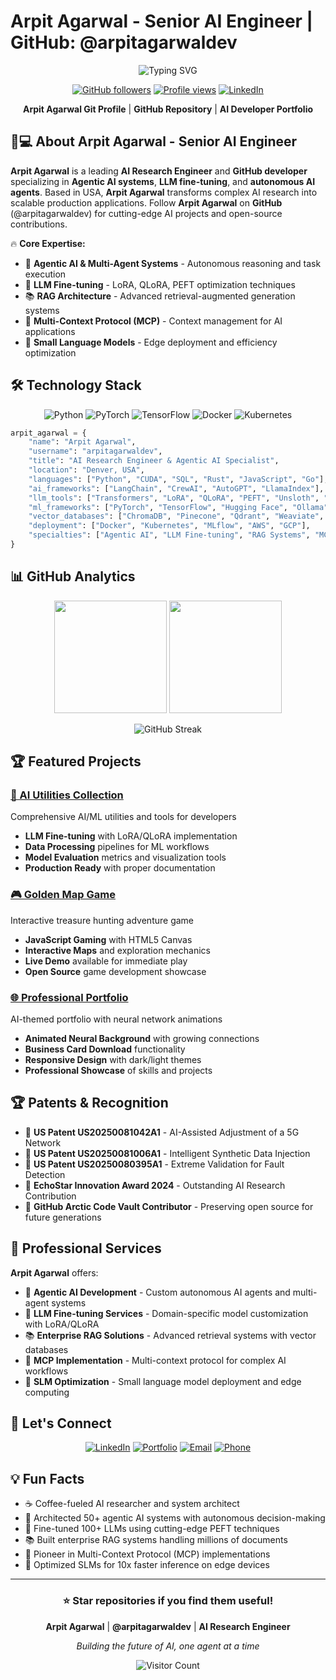 # Arpit Agarwal - Senior AI Engineer | GitHub: @arpitagarwaldev

<div align="center">

![Typing SVG](https://readme-typing-svg.herokuapp.com?font=Fira+Code&pause=1000&color=36BCF7&center=true&vCenter=true&width=500&lines=Arpit+Agarwal+-+AI+Research+Engineer;GitHub:+arpitagarwaldev;Agentic+AI+Specialist;LLM+Fine-tuning+Expert;Python+AI+Developer)

[![GitHub followers](https://img.shields.io/github/followers/arpitagarwaldev?style=social)](https://github.com/arpitagarwaldev)
[![Profile views](https://komarev.com/ghpvc/?username=arpitagarwaldev&color=brightgreen)](https://github.com/arpitagarwaldev)
[![LinkedIn](https://img.shields.io/badge/LinkedIn-Arpit%20Agarwal-0077B5?style=flat&logo=linkedin)](https://www.linkedin.com/in/arpitagarwaldev)

**Arpit Agarwal Git Profile** | **GitHub Repository** | **AI Developer Portfolio**

</div>

## 👨💻 About Arpit Agarwal - Senior AI Engineer

**Arpit Agarwal** is a leading **AI Research Engineer** and **GitHub developer** specializing in **Agentic AI systems**, **LLM fine-tuning**, and **autonomous AI agents**. Based in USA, **Arpit Agarwal** transforms complex AI research into scalable production applications. Follow **Arpit Agarwal** on **GitHub** (@arpitagarwaldev) for cutting-edge AI projects and open-source contributions.

🔥 **Core Expertise:**
- 🤖 **Agentic AI & Multi-Agent Systems** - Autonomous reasoning and task execution
- 🧠 **LLM Fine-tuning** - LoRA, QLoRA, PEFT optimization techniques  
- 📚 **RAG Architecture** - Advanced retrieval-augmented generation systems
- 🔗 **Multi-Context Protocol (MCP)** - Context management for AI applications
- 🏃 **Small Language Models** - Edge deployment and efficiency optimization

## 🛠️ Technology Stack

<div align="center">

![Python](https://img.shields.io/badge/Python-3776AB?style=for-the-badge&logo=python&logoColor=white)
![PyTorch](https://img.shields.io/badge/PyTorch-EE4C2C?style=for-the-badge&logo=pytorch&logoColor=white)
![TensorFlow](https://img.shields.io/badge/TensorFlow-FF6F00?style=for-the-badge&logo=tensorflow&logoColor=white)
![Docker](https://img.shields.io/badge/Docker-2496ED?style=for-the-badge&logo=docker&logoColor=white)
![Kubernetes](https://img.shields.io/badge/Kubernetes-326CE5?style=for-the-badge&logo=kubernetes&logoColor=white)

</div>

```python
arpit_agarwal = {
    "name": "Arpit Agarwal",
    "username": "arpitagarwaldev", 
    "title": "AI Research Engineer & Agentic AI Specialist",
    "location": "Denver, USA",
    "languages": ["Python", "CUDA", "SQL", "Rust", "JavaScript", "Go"],
    "ai_frameworks": ["LangChain", "CrewAI", "AutoGPT", "LlamaIndex"],
    "llm_tools": ["Transformers", "LoRA", "QLoRA", "PEFT", "Unsloth", "vLLM"],
    "ml_frameworks": ["PyTorch", "TensorFlow", "Hugging Face", "Ollama"],
    "vector_databases": ["ChromaDB", "Pinecone", "Qdrant", "Weaviate", "FAISS"],
    "deployment": ["Docker", "Kubernetes", "MLflow", "AWS", "GCP"],
    "specialties": ["Agentic AI", "LLM Fine-tuning", "RAG Systems", "MCP"]
}
```

## 📊 GitHub Analytics

<div align="center">

<img height="180em" src="https://github-readme-stats.vercel.app/api?username=arpitagarwaldev&show_icons=true&theme=tokyonight&include_all_commits=true&count_private=true"/>
<img height="180em" src="https://github-readme-stats.vercel.app/api/top-langs/?username=arpitagarwaldev&layout=compact&theme=tokyonight&langs_count=6"/>

![GitHub Streak](https://github-readme-streak-stats.herokuapp.com/?user=arpitagarwaldev&theme=tokyonight)

</div>

## 🏆 Featured Projects

### [🤖 AI Utilities Collection](https://github.com/arpitagarwaldev/ai-utilities)
Comprehensive AI/ML utilities and tools for developers
- **LLM Fine-tuning** with LoRA/QLoRA implementation
- **Data Processing** pipelines for ML workflows
- **Model Evaluation** metrics and visualization tools
- **Production Ready** with proper documentation

### [🎮 Golden Map Game](https://github.com/arpitagarwaldev/golden_map_game)
Interactive treasure hunting adventure game
- **JavaScript Gaming** with HTML5 Canvas
- **Interactive Maps** and exploration mechanics
- **Live Demo** available for immediate play
- **Open Source** game development showcase

### [🌐 Professional Portfolio](https://github.com/arpitagarwaldev/arpit-portfolio)
AI-themed portfolio with neural network animations
- **Animated Neural Background** with growing connections
- **Business Card Download** functionality
- **Responsive Design** with dark/light themes
- **Professional Showcase** of skills and projects

## 🏆 Patents & Recognition

- 📜 **US Patent US20250081042A1** - AI-Assisted Adjustment of a 5G Network
- 📜 **US Patent US20250081006A1** - Intelligent Synthetic Data Injection  
- 📜 **US Patent US20250080395A1** - Extreme Validation for Fault Detection
- 🥇 **EchoStar Innovation Award 2024** - Outstanding AI Research Contribution
- 🌟 **GitHub Arctic Code Vault Contributor** - Preserving open source for future generations

## 💼 Professional Services

**Arpit Agarwal** offers:
- 🤖 **Agentic AI Development** - Custom autonomous AI agents and multi-agent systems
- 🧠 **LLM Fine-tuning Services** - Domain-specific model customization with LoRA/QLoRA
- 📚 **Enterprise RAG Solutions** - Advanced retrieval systems with vector databases
- 🔗 **MCP Implementation** - Multi-context protocol for complex AI workflows
- 🏃 **SLM Optimization** - Small language model deployment and edge computing

## 🤝 Let's Connect

<div align="center">

[![LinkedIn](https://img.shields.io/badge/LinkedIn-arpitagarwaldev-0077B5?style=for-the-badge&logo=linkedin&logoColor=white)](https://www.linkedin.com/in/arpitagarwaldev)
[![Portfolio](https://img.shields.io/badge/Portfolio-arpitagarwal.dev-FF5722?style=for-the-badge&logo=google-chrome&logoColor=white)](https://arpit-agarwal-portfolio.vercel.app/)
[![Email](https://img.shields.io/badge/Email-arpit.dev@outlook.com-D14836?style=for-the-badge&logo=gmail&logoColor=white)](mailto:arpit.dev@outlook.com)
[![Phone](https://img.shields.io/badge/Phone-+1--720--710--6105-25D366?style=for-the-badge&logo=whatsapp&logoColor=white)](tel:+17207106105)

</div>

## 💡 Fun Facts

- ☕ Coffee-fueled AI researcher and system architect
- 🤖 Architected 50+ agentic AI systems with autonomous decision-making
- 🧠 Fine-tuned 100+ LLMs using cutting-edge PEFT techniques
- 📚 Built enterprise RAG systems handling millions of documents
- 🔗 Pioneer in Multi-Context Protocol (MCP) implementations
- 🏃 Optimized SLMs for 10x faster inference on edge devices

---

<div align="center">

### ⭐ Star repositories if you find them useful!

**Arpit Agarwal** | **@arpitagarwaldev** | **AI Research Engineer**

*Building the future of AI, one agent at a time*

![Visitor Count](https://profile-counter.glitch.me/arpitagarwaldev/count.svg)

</div>
